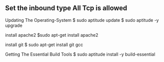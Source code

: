 ## Set the inbound type All Tcp is allowed 

   Updating The Operating-System
       $ sudo aptitude    update
       $ sudo aptitude -y upgrade

   install apache2
       $sudo apt-get install apache2

   install git 
       $ sudo apt-get install git gcc

   Getting The Essential Build Tools
       $ sudo aptitude install -y build-essential

